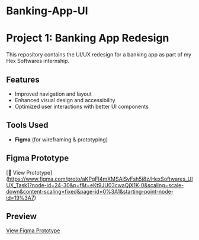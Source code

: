 # Banking-App-UI
# Project 1: Banking App Redesign
This repository contains the UI/UX redesign for a banking app as part of my Hex Softwares internship. 

## Features  
- Improved navigation and layout  
- Enhanced visual design and accessibility  
- Optimized user interactions with better UI components  

## Tools Used  
- **Figma** (for wireframing & prototyping)  

## Figma Prototype  
[🔗 View Prototype] (https://www.figma.com/proto/aKPgFI4mXMSAiSvFsh5j8z/HexSoftwares_UIUX_Task1?node-id=24-30&p=f&t=eKt9JU03cwaQjX1K-0&scaling=scale-down&content-scaling=fixed&page-id=0%3A1&starting-point-node-id=19%3A7)

## Preview
[View Figma Prototype](https://github.com/OfentseMofokeng204/Banking-App-UI/blob/main/HexSoftwares_UIUX_Task1.fig)

